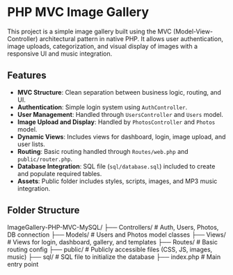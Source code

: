 # PHP MVC Image Gallery

This project is a simple image gallery built using the MVC (Model-View-Controller) architectural pattern in native PHP. It allows user authentication, image uploads, categorization, and visual display of images with a responsive UI and music integration.

## Features

- **MVC Structure**: Clean separation between business logic, routing, and UI.
- **Authentication**: Simple login system using `AuthController`.
- **User Management**: Handled through `UsersController` and `Users` model.
- **Image Upload and Display**: Handled by `PhotosController` and `Photos` model.
- **Dynamic Views**: Includes views for dashboard, login, image upload, and user lists.
- **Routing**: Basic routing handled through `Routes/web.php` and `public/router.php`.
- **Database Integration**: SQL file (`sql/database.sql`) included to create and populate required tables.
- **Assets**: Public folder includes styles, scripts, images, and MP3 music integration.

## Folder Structure

ImageGallery-PHP-MVC-MySQL/
├── Controllers/ # Auth, Users, Photos, DB connection
├── Models/ # Users and Photos model classes
├── Views/ # Views for login, dashboard, gallery, and templates
├── Routes/ # Basic routing config
├── public/ # Publicly accessible files (CSS, JS, images, music)
├── sql/ # SQL file to initialize the database
├── index.php # Main entry point
